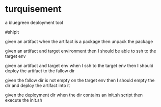 # turquisement

a bluegreen deployment tool

\#shipit

given an artifact
when the artifact is a package
then unpack the package

given an artifact and target environment
then I should be able to ssh to the target env

given an artifact and target env
when I ssh to the target env
then I should deploy the artifact to the fallow dir

given the fallow dir is not empty on the target env
then I should empty the dir and deploy the artifact into it

given the deployment dir
when the dir contains an init.sh script
then execute the init.sh


